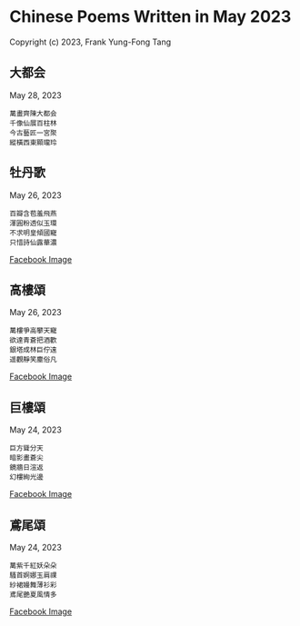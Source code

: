 # Chinese Poems Written in May 2023
Copyright (c) 2023, Frank Yung-Fong Tang


## 大都会
May 28, 2023 

```
萬畫齊陳大都会
千像仙展百柱林
今古藝匠一宮聚
縱橫西東顯瓏玲
```

## 牡丹歌
May 26, 2023 

```
百瓣含苞羞飛燕
渾圓粉透似玉環
不求明皇傾國寵
只惜詩仙露華濃
```
[Facebook Image](https://www.facebook.com/judy.y.huang/posts/pfbid02nkeRXAo8AWV4VV7Kx5usooZbHFdhBpVDKpYsrZaeut2SP66n3YroNN6k8qMtxiBel)
## 高樓頌
May 26, 2023 

```
萬樓爭高攀天寵
欲達青蒼把酒歡
銀塔成林巨佇遠
遥觀靜笑塵俗凡
```
[Facebook Image](https://www.facebook.com/FrankYFTang/posts/pfbid02snEhcHwNufZ3EF4T8CBmuczKPGB7AzLmiUEupxEs5ahsAGii5ndX3GV65U5DFMgjl)

## 巨樓頌
May 24, 2023 

```
巨方聳分天
暗影畫蒼尖
鏡牆日渲返
幻樓絢光邊
```
[Facebook Image](https://www.facebook.com/FrankYFTang/posts/pfbid02WLfM3kQoQXwpGioeUJBY4ApqAyuVokgvsf1Da1XEK6GL5CNGM11bGPNbEcWUHpf3l)
## 鳶尾頌
May 24, 2023 

```
萬紫千紅妖朵朵
騷首婀娜玉肩祼
紗裙嫚舞薄衫彩
鳶尾艷夏風情多
```
[Facebook Image](https://www.facebook.com/judy.y.huang/posts/pfbid02mk7Kmmu2Py6fwstTU7g8i68f5cRF1erih4DngEmHh1X87ykpw8NNwSpqbVsrLMSKl)


